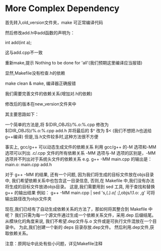 # More Complex Dependency

首先转入old_version文件夹，make 可正常编译代码

然后修改add.h中add函数的声明为：

int add(int a);

这与add.cpp不一致

重新make,提示 Nothing to be done for 'all'(我们预期这里编译应当报错)

显然,Makefile没有检查.h的依赖

make clean & make, 编译器正确报错

我们需要完善文件的依赖关系(增加对.h的依赖)

修改后的版本在new_version文件夹中

其主要思路如下：

一个简单的方法是,将 $(DIR_OBJS)/\%.o:\%.cpp 修改为 $(DIR\_OBJS)/%.o:%.cpp add.h
并将最后的 $^ 改为 $< (我们不想把.h也送给g++编译)
但是,当.h文件较多时,这种方法很不方便

事实上, gcc/g++ 可以动态生成文件的依赖关系
利用 gcc/g++ 的-M 选项和-MM 选项可以列出 .c/.cpp 文件的所有依赖关系
-MM 选项与-M 选项的区别是，-MM选项并不列出对于系统头文件的依赖关系
e.g. g++ -MM main.cpp 的输出是： main.o: main.cpp add.h

对于 g++ -MM 的结果, 还有⼀个问题, 因为我们将生成的目标文件放在objs目录中,
我们希望依赖关系中也包含这⼀目录信息,
否则,在 Makefile 中,我们没有办法将生成的目标文件放进objs目录。
这是,我们需要用到 sed 工具, 用于查找和替换 g++ 的输出结果
例如：
		g++ -MM main.cpp | sed 's,\(.*\)\.o[ :]*,objs/\1.o: ,g'
可将输出路径改为objs文件夹

现在,我们已经有了自动生成依赖关系的⽅法了，那如何将其整合到 Makefile 中呢？
我们只需为每⼀个源文件通过生成⼀个依赖关系文件，采用.dep 后缀结尾。
从模块化的角度来说, 我们不希望.dep文件与.o 文件或是可执⾏文件混放在⼀个⽬录中。
为此,我们创建一个新的 deps 目录存放.dep文件。
然后利用.dep文件,获取依赖关系。

注意：原网址中此处有些小问题，详见Makefile注释
